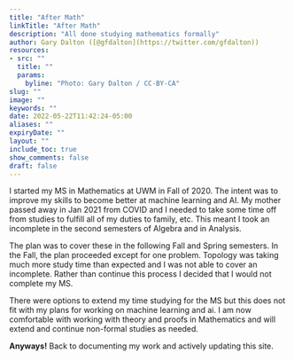 ```yaml
---
title: "After Math"
linkTitle: "After Math"
description: "All done studying mathematics formally"
author: Gary Dalton ([@gfdalton](https://twitter.com/gfdalton))
resources:
- src: ""
  title: ""
  params:
    byline: "Photo: Gary Dalton / CC-BY-CA"
slug: ""
image: ""
keywords: ""
date: 2022-05-22T11:42:24-05:00
aliases: ""
expiryDate: ""
layout: ""
include_toc: true
show_comments: false
draft: false
---
```



I started my MS in Mathematics at UWM in Fall of 2020. The intent was to improve my skills to become better at machine learning and AI. My mother passed away in Jan 2021 from COVID and I needed to take some time off from studies to fulfill all of my duties to family, etc. This meant I took an incomplete in the second semesters of Algebra and in Analysis.

The plan was to cover these in the following Fall and Spring semesters. In the Fall, the plan proceeded except for one problem. Topology was taking much more study time than expected and I was not able to cover an incomplete. Rather than continue this process I decided that I would not complete my MS.

There were options to extend my time studying for the MS but this does not fit with my plans for working on machine learning and ai. I am now comfortable with working with theory and proofs in Mathematics and will extend and continue non-formal studies as needed.

**Anyways!** Back to documenting my work and actively updating this site.
